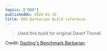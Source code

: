 ```yaml
---
topics: ["DDO"]
publishedOn: 2024-01-10
title: DDO Barbarian Build reference
---
```



>Used this build for original Dwarf Thondi.<br/>


Credit: <a target="_blank" href="https://docs.google.com/document/d/1A1V_-yMjryVi3IDbmQ8LKg2ltgDv_X1Y0i96JiKTF40/edit">Dazling's Benchmark Barbarian</a><br/><br/>
